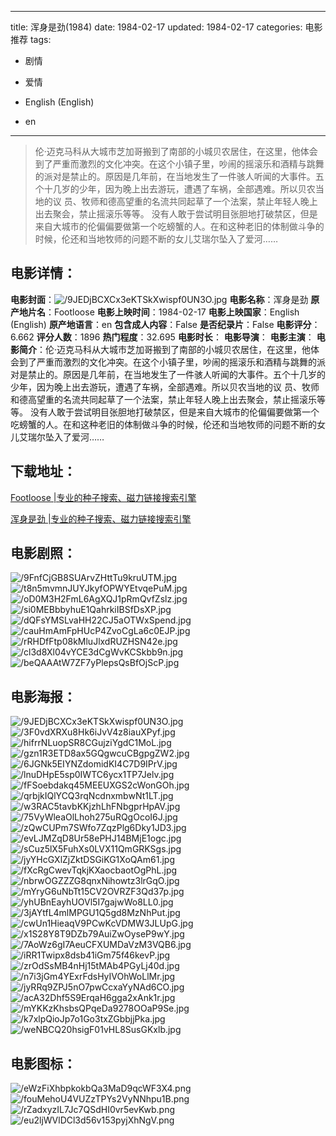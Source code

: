 
---
title: 浑身是劲(1984)
date: 1984-02-17
updated: 1984-02-17
categories: 电影推荐
tags:
- 剧情
- 爱情

- English (English)
- en
---


> 伦·迈克马科从大城市芝加哥搬到了南部的小城贝农居住，在这里，他体会到了严重而激烈的文化冲突。在这个小镇子里，吵闹的摇滚乐和酒精与跳舞的派对是禁止的。原因是几年前，在当地发生了一件骇人听闻的大事件。五个十几岁的少年，因为晚上出去游玩，遭遇了车祸，全部遇难。所以贝农当地的议 员、牧师和德高望重的名流共同起草了一个法案，禁止年轻人晚上出去聚会，禁止摇滚乐等等。  没有人敢于尝试明目张胆地打破禁区，但是来自大城市的伦偏偏要做第一个吃螃蟹的人。在和这种老旧的体制做斗争的时候，伦还和当地牧师的问题不断的女儿艾瑞尔坠入了爱河……

## **电影详情**：

**电影封面**：<img src="https://image.tmdb.org/t/p/w200/9JEDjBCXCx3eKTSkXwispf0UN3O.jpg" alt="/9JEDjBCXCx3eKTSkXwispf0UN3O.jpg" title="/9JEDjBCXCx3eKTSkXwispf0UN3O.jpg">
**电影名称**：浑身是劲
**原产地片名**：Footloose
**电影上映时间**：1984-02-17
**电影上映国家**：English (English)
**原产地语言**：en
**包含成人内容**：False
**是否纪录片**：False
**电影评分**：6.662
**评分人数**：1896
**热门程度**：32.695
**电影时长**：
**电影导演**：
**电影主演**：
**电影简介**：伦·迈克马科从大城市芝加哥搬到了南部的小城贝农居住，在这里，他体会到了严重而激烈的文化冲突。在这个小镇子里，吵闹的摇滚乐和酒精与跳舞的派对是禁止的。原因是几年前，在当地发生了一件骇人听闻的大事件。五个十几岁的少年，因为晚上出去游玩，遭遇了车祸，全部遇难。所以贝农当地的议 员、牧师和德高望重的名流共同起草了一个法案，禁止年轻人晚上出去聚会，禁止摇滚乐等等。  没有人敢于尝试明目张胆地打破禁区，但是来自大城市的伦偏偏要做第一个吃螃蟹的人。在和这种老旧的体制做斗争的时候，伦还和当地牧师的问题不断的女儿艾瑞尔坠入了爱河……

## **下载地址**：
[Footloose |专业的种子搜索、磁力链接搜索引擎](https://movie.amd794.com:2083/?search=Footloose&ordering=&mode=match_phrase&page_size=10&page=1)

[浑身是劲 |专业的种子搜索、磁力链接搜索引擎](https://movie.amd794.com:2083/?search=%E6%B5%91%E8%BA%AB%E6%98%AF%E5%8A%B2&ordering=&mode=match_phrase&page_size=10&page=1)
 

## **电影剧照**：
<img src="https://image.tmdb.org/t/p/original/9FnfCjGB8SUArvZHttTu9kruUTM.jpg" alt="/9FnfCjGB8SUArvZHttTu9kruUTM.jpg" title="/9FnfCjGB8SUArvZHttTu9kruUTM.jpg"><img src="https://image.tmdb.org/t/p/original/t8n5mvmnJUYJkyfOPWYEtvqePuM.jpg" alt="/t8n5mvmnJUYJkyfOPWYEtvqePuM.jpg" title="/t8n5mvmnJUYJkyfOPWYEtvqePuM.jpg"><img src="https://image.tmdb.org/t/p/original/oD0M3H2FmL6AgXQJ1pRmQvfZslz.jpg" alt="/oD0M3H2FmL6AgXQJ1pRmQvfZslz.jpg" title="/oD0M3H2FmL6AgXQJ1pRmQvfZslz.jpg"><img src="https://image.tmdb.org/t/p/original/si0MEBbbyhuE1QahrkiIBSfDsXP.jpg" alt="/si0MEBbbyhuE1QahrkiIBSfDsXP.jpg" title="/si0MEBbbyhuE1QahrkiIBSfDsXP.jpg"><img src="https://image.tmdb.org/t/p/original/dQFsYMSLvaHH22CJ5aOTWxSpend.jpg" alt="/dQFsYMSLvaHH22CJ5aOTWxSpend.jpg" title="/dQFsYMSLvaHH22CJ5aOTWxSpend.jpg"><img src="https://image.tmdb.org/t/p/original/cauHmAmFpHUcP4ZvoCgLa6c0EJP.jpg" alt="/cauHmAmFpHUcP4ZvoCgLa6c0EJP.jpg" title="/cauHmAmFpHUcP4ZvoCgLa6c0EJP.jpg"><img src="https://image.tmdb.org/t/p/original/rRHDfFtp08kMluJlxdRUZHSN42e.jpg" alt="/rRHDfFtp08kMluJlxdRUZHSN42e.jpg" title="/rRHDfFtp08kMluJlxdRUZHSN42e.jpg"><img src="https://image.tmdb.org/t/p/original/cl3d8Xl04vYCE3dCgWvKCSkbb9n.jpg" alt="/cl3d8Xl04vYCE3dCgWvKCSkbb9n.jpg" title="/cl3d8Xl04vYCE3dCgWvKCSkbb9n.jpg"><img src="https://image.tmdb.org/t/p/original/beQAAAtW7ZF7yPlepsQsBfOjScP.jpg" alt="/beQAAAtW7ZF7yPlepsQsBfOjScP.jpg" title="/beQAAAtW7ZF7yPlepsQsBfOjScP.jpg">

## **电影海报**：
<img src="https://image.tmdb.org/t/p/original/9JEDjBCXCx3eKTSkXwispf0UN3O.jpg" alt="/9JEDjBCXCx3eKTSkXwispf0UN3O.jpg" title="/9JEDjBCXCx3eKTSkXwispf0UN3O.jpg"><img src="https://image.tmdb.org/t/p/original/3F0vdXRXu8Hk6iJvV4z8iauXPyf.jpg" alt="/3F0vdXRXu8Hk6iJvV4z8iauXPyf.jpg" title="/3F0vdXRXu8Hk6iJvV4z8iauXPyf.jpg"><img src="https://image.tmdb.org/t/p/original/hifrrNLuopSR8CGujziYgdC1MoL.jpg" alt="/hifrrNLuopSR8CGujziYgdC1MoL.jpg" title="/hifrrNLuopSR8CGujziYgdC1MoL.jpg"><img src="https://image.tmdb.org/t/p/original/gzn1R3ETD8ax5GQgwcuCBgpgZW2.jpg" alt="/gzn1R3ETD8ax5GQgwcuCBgpgZW2.jpg" title="/gzn1R3ETD8ax5GQgwcuCBgpgZW2.jpg"><img src="https://image.tmdb.org/t/p/original/6JGNk5EIYNZdomidKI4C7D9IPrV.jpg" alt="/6JGNk5EIYNZdomidKI4C7D9IPrV.jpg" title="/6JGNk5EIYNZdomidKI4C7D9IPrV.jpg"><img src="https://image.tmdb.org/t/p/original/lnuDHpE5sp0IWTC6ycx1TP7Jelv.jpg" alt="/lnuDHpE5sp0IWTC6ycx1TP7Jelv.jpg" title="/lnuDHpE5sp0IWTC6ycx1TP7Jelv.jpg"><img src="https://image.tmdb.org/t/p/original/fFSoebdakq45MEEUXGS2cWonGOh.jpg" alt="/fFSoebdakq45MEEUXGS2cWonGOh.jpg" title="/fFSoebdakq45MEEUXGS2cWonGOh.jpg"><img src="https://image.tmdb.org/t/p/original/qrbjkIQlYCQ3rqNcdnxmbwNt1LT.jpg" alt="/qrbjkIQlYCQ3rqNcdnxmbwNt1LT.jpg" title="/qrbjkIQlYCQ3rqNcdnxmbwNt1LT.jpg"><img src="https://image.tmdb.org/t/p/original/w3RAC5tavbKKjzhLhFNbgprHpAV.jpg" alt="/w3RAC5tavbKKjzhLhFNbgprHpAV.jpg" title="/w3RAC5tavbKKjzhLhFNbgprHpAV.jpg"><img src="https://image.tmdb.org/t/p/original/75VyWleaOlLhoh275uRQgOcoI6J.jpg" alt="/75VyWleaOlLhoh275uRQgOcoI6J.jpg" title="/75VyWleaOlLhoh275uRQgOcoI6J.jpg"><img src="https://image.tmdb.org/t/p/original/zQwCUPm7SWfo7ZqzPlg6Dky1JD3.jpg" alt="/zQwCUPm7SWfo7ZqzPlg6Dky1JD3.jpg" title="/zQwCUPm7SWfo7ZqzPlg6Dky1JD3.jpg"><img src="https://image.tmdb.org/t/p/original/evLJMZqD8Ur58ePHJ14BMjE1ogc.jpg" alt="/evLJMZqD8Ur58ePHJ14BMjE1ogc.jpg" title="/evLJMZqD8Ur58ePHJ14BMjE1ogc.jpg"><img src="https://image.tmdb.org/t/p/original/sCuz5lX5FuhXs0LVX11QmGRKSgs.jpg" alt="/sCuz5lX5FuhXs0LVX11QmGRKSgs.jpg" title="/sCuz5lX5FuhXs0LVX11QmGRKSgs.jpg"><img src="https://image.tmdb.org/t/p/original/jyYHcGXlZjZktDSGiKG1XoQAm61.jpg" alt="/jyYHcGXlZjZktDSGiKG1XoQAm61.jpg" title="/jyYHcGXlZjZktDSGiKG1XoQAm61.jpg"><img src="https://image.tmdb.org/t/p/original/fXcRgCwevTqkjKXaocbaotOgPhL.jpg" alt="/fXcRgCwevTqkjKXaocbaotOgPhL.jpg" title="/fXcRgCwevTqkjKXaocbaotOgPhL.jpg"><img src="https://image.tmdb.org/t/p/original/nbrwOGZZZG8qnxNihowtz3lrGqO.jpg" alt="/nbrwOGZZZG8qnxNihowtz3lrGqO.jpg" title="/nbrwOGZZZG8qnxNihowtz3lrGqO.jpg"><img src="https://image.tmdb.org/t/p/original/mYryG6uNbTt15CV2OVRZF3Qd37p.jpg" alt="/mYryG6uNbTt15CV2OVRZF3Qd37p.jpg" title="/mYryG6uNbTt15CV2OVRZF3Qd37p.jpg"><img src="https://image.tmdb.org/t/p/original/yhUBnEayhUOVl5I7gajwWo8LL0.jpg" alt="/yhUBnEayhUOVl5I7gajwWo8LL0.jpg" title="/yhUBnEayhUOVl5I7gajwWo8LL0.jpg"><img src="https://image.tmdb.org/t/p/original/3jAYtfL4mlMPGU1Q5gd8MzNhPut.jpg" alt="/3jAYtfL4mlMPGU1Q5gd8MzNhPut.jpg" title="/3jAYtfL4mlMPGU1Q5gd8MzNhPut.jpg"><img src="https://image.tmdb.org/t/p/original/cwUn1HieaqV9PCwKcVDMW3JLUpG.jpg" alt="/cwUn1HieaqV9PCwKcVDMW3JLUpG.jpg" title="/cwUn1HieaqV9PCwKcVDMW3JLUpG.jpg"><img src="https://image.tmdb.org/t/p/original/x1S28Y8T9DZb79AuiZwOyseP9wY.jpg" alt="/x1S28Y8T9DZb79AuiZwOyseP9wY.jpg" title="/x1S28Y8T9DZb79AuiZwOyseP9wY.jpg"><img src="https://image.tmdb.org/t/p/original/7AoWz6gI7AeuCFXUMDaVzM3VQB6.jpg" alt="/7AoWz6gI7AeuCFXUMDaVzM3VQB6.jpg" title="/7AoWz6gI7AeuCFXUMDaVzM3VQB6.jpg"><img src="https://image.tmdb.org/t/p/original/iRR1Twipx8dsb41iGm75f46kevP.jpg" alt="/iRR1Twipx8dsb41iGm75f46kevP.jpg" title="/iRR1Twipx8dsb41iGm75f46kevP.jpg"><img src="https://image.tmdb.org/t/p/original/zrOdSsMB4nHj15tMAb4PGyLj40d.jpg" alt="/zrOdSsMB4nHj15tMAb4PGyLj40d.jpg" title="/zrOdSsMB4nHj15tMAb4PGyLj40d.jpg"><img src="https://image.tmdb.org/t/p/original/n7i3jGm4YExrFdsHyIVOhWoLlMr.jpg" alt="/n7i3jGm4YExrFdsHyIVOhWoLlMr.jpg" title="/n7i3jGm4YExrFdsHyIVOhWoLlMr.jpg"><img src="https://image.tmdb.org/t/p/original/jyRRq9ZPJ5nO7pwCcxaYyNAd6CO.jpg" alt="/jyRRq9ZPJ5nO7pwCcxaYyNAd6CO.jpg" title="/jyRRq9ZPJ5nO7pwCcxaYyNAd6CO.jpg"><img src="https://image.tmdb.org/t/p/original/acA32Dhf5S9ErqaH6gga2xAnk1r.jpg" alt="/acA32Dhf5S9ErqaH6gga2xAnk1r.jpg" title="/acA32Dhf5S9ErqaH6gga2xAnk1r.jpg"><img src="https://image.tmdb.org/t/p/original/mYKKzKhsbsQPqeDa9278OOaP9Se.jpg" alt="/mYKKzKhsbsQPqeDa9278OOaP9Se.jpg" title="/mYKKzKhsbsQPqeDa9278OOaP9Se.jpg"><img src="https://image.tmdb.org/t/p/original/k7xlpQioJp7o1Go3txZGbbjjPka.jpg" alt="/k7xlpQioJp7o1Go3txZGbbjjPka.jpg" title="/k7xlpQioJp7o1Go3txZGbbjjPka.jpg"><img src="https://image.tmdb.org/t/p/original/weNBCQ20hsigF01vHL8SusGKxlb.jpg" alt="/weNBCQ20hsigF01vHL8SusGKxlb.jpg" title="/weNBCQ20hsigF01vHL8SusGKxlb.jpg">

## **电影图标**：
<img src="https://image.tmdb.org/t/p/original/eWzFiXhbpkokbQa3MaD9qcWF3X4.png" alt="/eWzFiXhbpkokbQa3MaD9qcWF3X4.png" title="/eWzFiXhbpkokbQa3MaD9qcWF3X4.png"><img src="https://image.tmdb.org/t/p/original/fouMehoU4VUZzTPYs2VyNNhpu1B.png" alt="/fouMehoU4VUZzTPYs2VyNNhpu1B.png" title="/fouMehoU4VUZzTPYs2VyNNhpu1B.png"><img src="https://image.tmdb.org/t/p/original/rZadxyzIL7Jc7QSdHI0vr5evKwb.png" alt="/rZadxyzIL7Jc7QSdHI0vr5evKwb.png" title="/rZadxyzIL7Jc7QSdHI0vr5evKwb.png"><img src="https://image.tmdb.org/t/p/original/eu2ljWVlDCl3d56v153pyjXhNgV.png" alt="/eu2ljWVlDCl3d56v153pyjXhNgV.png" title="/eu2ljWVlDCl3d56v153pyjXhNgV.png">
